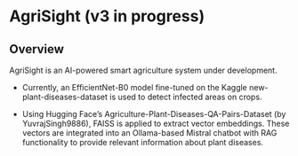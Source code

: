 # AgriSight (v3 in progress)

## Overview

AgriSight is an AI-powered smart agriculture system under development.

* Currently, an EfficientNet-B0 model fine-tuned on the Kaggle new-plant-diseases-dataset is used to detect infected areas on crops.

* Using Hugging Face’s Agriculture-Plant-Diseases-QA-Pairs-Dataset (by YuvrajSingh9886), FAISS is applied to extract vector embeddings.
These vectors are integrated into an Ollama-based Mistral chatbot with RAG functionality to provide relevant information about plant diseases.